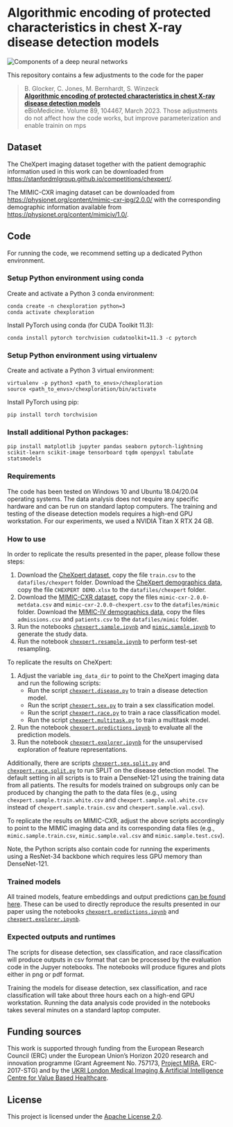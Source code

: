 # Algorithmic encoding of protected characteristics in chest X-ray disease detection models

![Components of a deep neural networks](assets/network.png "Components of a deep neural networks")

This repository contains a few adjustments to the code for the paper
> B. Glocker, C. Jones, M. Bernhardt, S. Winzeck  
> [**Algorithmic encoding of protected characteristics in chest X-ray disease detection models**](https://www.thelancet.com/journals/ebiom/article/PIIS2352-3964(23)00032-4/fulltext)  
> eBioMedicine. Volume 89, 104467, March 2023.
Those adjustments do not affect how the code works, but improve parameterization and enable trainin on mps


## Dataset

The CheXpert imaging dataset together with the patient demographic information used in this work can be downloaded from https://stanfordmlgroup.github.io/competitions/chexpert/.

The MIMIC-CXR imaging dataset can be downloaded from https://physionet.org/content/mimic-cxr-jpg/2.0.0/ with the corresponding demographic information available from https://physionet.org/content/mimiciv/1.0/.

## Code

For running the code, we recommend setting up a dedicated Python environment.

### Setup Python environment using conda

Create and activate a Python 3 conda environment:

   ```shell
   conda create -n chexploration python=3
   conda activate chexploration
   ```
   
Install PyTorch using conda (for CUDA Toolkit 11.3):
   
   ```shell
   conda install pytorch torchvision cudatoolkit=11.3 -c pytorch
   ```
   
### Setup Python environment using virtualenv

Create and activate a Python 3 virtual environment:

   ```shell
   virtualenv -p python3 <path_to_envs>/chexploration
   source <path_to_envs>/chexploration/bin/activate
   ```
   
Install PyTorch using pip:
   
   ```shell
   pip install torch torchvision
   ```
   
### Install additional Python packages:
   
   ```shell
   pip install matplotlib jupyter pandas seaborn pytorch-lightning scikit-learn scikit-image tensorboard tqdm openpyxl tabulate statsmodels
   ```

### Requirements

The code has been tested on Windows 10 and Ubuntu 18.04/20.04 operating systems. The data analysis does not require any specific hardware and can be run on standard laptop computers. The training and testing of the disease detection models requires a high-end GPU workstation. For our experiments, we used a NVIDIA Titan X RTX 24 GB.

### How to use

In order to replicate the results presented in the paper, please follow these steps:

1. Download the [CheXpert dataset](https://stanfordmlgroup.github.io/competitions/chexpert/), copy the file `train.csv` to the `datafiles/chexpert` folder. Download the [CheXpert demographics data](https://stanfordaimi.azurewebsites.net/datasets/192ada7c-4d43-466e-b8bb-b81992bb80cf), copy the file `CHEXPERT DEMO.xlsx` to the `datafiles/chexpert` folder.
2. Download the [MIMIC-CXR dataset](https://physionet.org/content/mimic-cxr-jpg/2.0.0/), copy the files `mimic-cxr-2.0.0-metdata.csv` and `mimic-cxr-2.0.0-chexpert.csv` to the `datafiles/mimic` folder. Download the [MIMIC-IV demographics data](https://physionet.org/content/mimiciv/1.0/), copy the files `admissions.csv` and `patients.csv` to the `datafiles/mimic` folder.
3. Run the notebooks [`chexpert.sample.ipynb`](notebooks/chexpert.sample.ipynb) and [`mimic.sample.ipynb`](notebooks/mimic.sample.ipynb) to generate the study data.
4. Run the notebook [`chexpert.resample.ipynb`](notebooks/chexpert.resample.ipynb) to perform test-set resampling.

To replicate the results on CheXpert:

1. Adjust the variable `img_data_dir` to point to the CheXpert imaging data and run the following scripts:
   - Run the script [`chexpert.disease.py`](prediction/chexpert.disease.py) to train a disease detection model.
   - Run the script [`chexpert.sex.py`](prediction/chexpert.sex.py) to train a sex classification model.
   - Run the script [`chexpert.race.py`](prediction/chexpert.race.py) to train a race classification model.
   - Run the script [`chexpert.multitask.py`](prediction/chexpert.multitask.py) to train a multitask model.
2. Run the notebook [`chexpert.predictions.ipynb`](notebooks/chexpert.predictions.ipynb) to evaluate all the prediction models.
3. Run the notebook [`chexpert.explorer.ipynb`](notebooks/chexpert.explorer.ipynb) for the unsupervised exploration of feature representations.

Additionally, there are scripts [`chexpert.sex.split.py`](prediction/chexpert.sex.split.py) and [`chexpert.race.split.py`](prediction/chexpert.race.split.py) to run SPLIT on the disease detection model. The default setting in all scripts is to train a DenseNet-121 using the training data from all patients. The results for models trained on subgroups only can be produced by changing the path to the data files (e.g., using `chexpert.sample.train.white.csv` and `chexpert.sample.val.white.csv` instead of `chexpert.sample.train.csv` and `chexpert.sample.val.csv`).

To replicate the results on MIMIC-CXR, adjust the above scripts accordingly to point to the MIMIC imaging data and its corresponding data files (e.g., `mimic.sample.train.csv`, `mimic.sample.val.csv` and `mimic.sample.test.csv`). 

Note, the Python scripts also contain code for running the experiments using a ResNet-34 backbone which requires less GPU memory than DenseNet-121.

### Trained models

All trained models, feature embeddings and output predictions [can be found here](https://imperialcollegelondon.box.com/s/bq87wkuzy14ctsyf8w3hcikwzu8386jj). These can be used to directly reproduce the results presented in our paper using the notebooks [`chexpert.predictions.ipynb`](notebooks/chexpert.predictions.ipynb) and [`chexpert.explorer.ipynb`](notebooks/chexpert.explorer.ipynb).

### Expected outputs and runtimes

The scripts for disease detection, sex classification, and race classification will produce outputs in csv format that can be processed by the evaluation code in the Jupyer notebooks. The notebooks will produce figures and plots either in png or pdf format.

Training the models for disease detection, sex classification, and race classification will take about three hours each on a high-end GPU workstation. Running the data analysis code provided in the notebooks takes several minutes on a standard laptop computer.
   
## Funding sources
This work is supported through funding from the European Research Council (ERC) under the European Union’s Horizon 2020 research and innovation programme (Grant Agreement No. 757173, [Project MIRA](https://www.project-mira.eu), ERC-2017-STG) and by the [UKRI London Medical Imaging & Artificial Intelligence Centre for Value Based Healthcare](https://www.aicentre.co.uk/).

## License
This project is licensed under the [Apache License 2.0](LICENSE).
